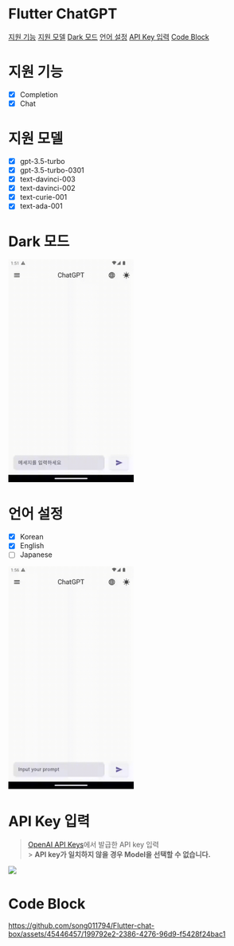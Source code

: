 # Flutter ChatGPT

[지원 기능](#지원-기능)
[지원 모델](#지원-모델)
[Dark 모드](#dark-모드)
[언어 설정](#언어-설정)
[API Key 입력](#api-key-입력)
[Code Block](#code-block)

# 지원 기능

- [x] Completion
- [x] Chat

# 지원 모델

- [x] gpt-3.5-turbo
- [x] gpt-3.5-turbo-0301
- [x] text-davinci-003
- [x] text-davinci-002
- [x] text-curie-001
- [x] text-ada-001

# Dark 모드

<img src="./artificial/theme.gif" style="width: 50%;"/>

# 언어 설정

- [x] Korean
- [x] English
- [ ] Japanese

<img src="./artificial/location.gif" style="width: 50%;"/>

# API Key 입력

> [OpenAI API Keys](https://platform.openai.com/account/api-keys)에서 발급한 API key 입력 </br> > **API key가 일치하지 않을 경우 Model을 선택할 수 없습니다.**

<img src="./artificial/apikey.gif" style="width: 50%;"/>

# Code Block

https://github.com/song011794/Flutter-chat-box/assets/45446457/199792e2-2386-4276-96d9-f5428f24bac1
